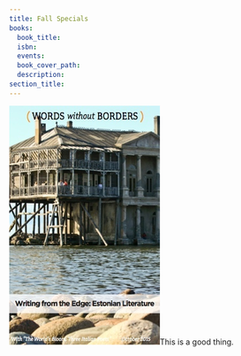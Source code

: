 ```yaml
---
title: Fall Specials
books:
  book_title:
  isbn: 
  events:
  book_cover_path:
  description:
section_title:
---
```


![](/uploads/versions/ebook0.3x---x----273-432x---.jpg)This is a good thing.